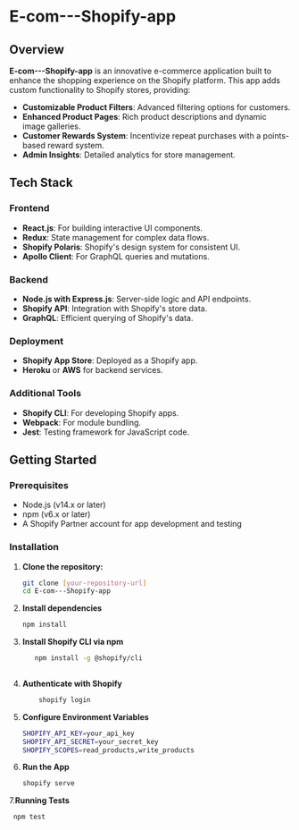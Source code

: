 # E-com---Shopify-app

## Overview

**E-com---Shopify-app** is an innovative e-commerce application built to enhance the shopping experience on the Shopify platform. This app adds custom functionality to Shopify stores, providing:

- **Customizable Product Filters**: Advanced filtering options for customers.
- **Enhanced Product Pages**: Rich product descriptions and dynamic image galleries.
- **Customer Rewards System**: Incentivize repeat purchases with a points-based reward system.
- **Admin Insights**: Detailed analytics for store management.

## Tech Stack

### Frontend
- **React.js**: For building interactive UI components.
- **Redux**: State management for complex data flows.
- **Shopify Polaris**: Shopify's design system for consistent UI.
- **Apollo Client**: For GraphQL queries and mutations.

### Backend
- **Node.js with Express.js**: Server-side logic and API endpoints.
- **Shopify API**: Integration with Shopify's store data.
- **GraphQL**: Efficient querying of Shopify's data.

### Deployment
- **Shopify App Store**: Deployed as a Shopify app.
- **Heroku** or **AWS** for backend services.

### Additional Tools
- **Shopify CLI**: For developing Shopify apps.
- **Webpack**: For module bundling.
- **Jest**: Testing framework for JavaScript code.

## Getting Started

### Prerequisites
- Node.js (v14.x or later)
- npm (v6.x or later)
- A Shopify Partner account for app development and testing

### Installation

1. **Clone the repository:**
   ```sh
   git clone [your-repository-url]
   cd E-com---Shopify-app

2. **Install dependencies**
    ```sh
    npm install
    
3. **Install Shopify CLI via npm**
   ```sh
      npm install -g @shopify/cli
     
4.    **Authenticate with Shopify**
       ```sh
           shopify login

5. **Configure Environment Variables**
    ```sh
   SHOPIFY_API_KEY=your_api_key
    SHOPIFY_API_SECRET=your_secret_key
    SHOPIFY_SCOPES=read_products,write_products

6.  **Run the App**
    ```sh
    shopify serve

7.**Running Tests**
   ```sh
    npm test
